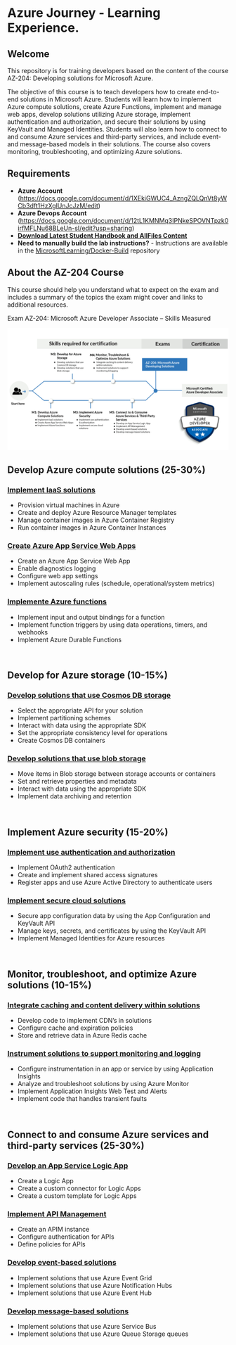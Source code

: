 # Azure Journey - Learning Experience.

## Welcome

This repository is for training developers based on the content of the course AZ-204: Developing solutions for Microsoft Azure.

The objective of this course is to teach developers how to create end-to-end solutions in Microsoft Azure. Students will learn how to implement Azure compute solutions, create Azure Functions, implement and manage web apps, develop solutions utilizing Azure storage, implement authentication and authorization, and secure their solutions by using KeyVault and Managed Identities. Students will also learn how to connect to and consume Azure services and third-party services, and include event- and message-based models in their solutions. The course also covers monitoring, troubleshooting, and optimizing Azure solutions.

## Requirements

- **Azure Account** (https://docs.google.com/document/d/1XEkiGWUC4_AzngZQLQnVt8yWCb3dft1HzXglUnJcJzM/edit)
- **Azure Devops Account** (https://docs.google.com/document/d/12tL1KMNMq3IPNkeSPOVNTpzk0irfMFLNu68BLeUn-sI/edit?usp=sharing)
- **[Download Latest Student Handbook and AllFiles Content](../../releases/latest)**
- **Need to manually build the lab instructions?** - Instructions are available in the [MicrosoftLearning/Docker-Build](https://github.com/MicrosoftLearning/Docker-Build) repository

## About the AZ-204 Course

This course should help you understand what to expect on the exam and includes a summary of the topics the exam might cover and links to additional resources.


Exam AZ-204: Microsoft Azure Developer Associate – Skills Measured


![alt text](images/az204_skills.png)
<br>

## Develop Azure compute solutions (25-30%)

### [Implement IaaS solutions](https://github.com/airan-tw/azure_training/blob/main/M1/Implement%20Iaas%20solutions/README.md)

  * Provision virtual machines in Azure
  * Create and deploy Azure Resource Manager templates
  * Manage container images in Azure Container Registry
  * Run container images in Azure Container Instances

### [Create Azure App Service Web Apps](https://github.com/airan-tw/azure_training/blob/main/M1/Create%20Azure%20App%20Service%20Web%20Apps/README.md)

  * Create an Azure App Service Web App
  * Enable diagnostics logging
  * Configure web app settings
  * Implement autoscaling rules (schedule, operational/system metrics)

### [Implemente Azure functions](https://github.com/airan-tw/azure_training/blob/main/M1/Implement%20Azure%20functions/README.md)

  * Implement input and output bindings for a function
  * Implement function triggers by using data operations, timers, and webhooks
  * Implement Azure Durable Functions
 <br>

## Develop for Azure storage (10-15%)

### [Develop solutions that use Cosmos DB storage](https://github.com/airan-tw/azure_training/blob/main/M2/Develop%20solutions%20that%20use%20Cosmos%20DB%20storage/README.md)

  * Select the appropriate API for your solution
  * Implement partitioning schemes
  * Interact with data using the appropriate SDK
  * Set the appropriate consistency level for operations
  * Create Cosmos DB containers

### [Develop solutions that use blob storage](https://github.com/airan-tw/azure_training/blob/main/M2/Develop%20solutions%20that%20use%20blob%20storage/README.md)

  * Move items in Blob storage between storage accounts or containers
  * Set and retrieve properties and metadata
  * Interact with data using the appropriate SDK
  * Implement data archiving and retention
<br>

## Implement Azure security (15-20%)

### [Implement use authentication and authorization](https://github.com/airan-tw/azure_training/blob/main/M3/Implement%20use%20authentication%20and%20authorization/README.md)

  * Implement OAuth2 authentication
  * Create and implement shared access signatures
  * Register apps and use Azure Active Directory to authenticate users

### [Implement secure cloud solutions](https://github.com/airan-tw/azure_training/blob/main/M3/Implement%20secure%20cloud%20solutions/README.md)

  * Secure app configuration data by using the App Configuration and KeyVault API
  * Manage keys, secrets, and certificates by using the KeyVault API
  * Implement Managed Identities for Azure resources
<br>

## Monitor, troubleshoot, and optimize Azure solutions (10-15%)

### [Integrate caching and content delivery within solutions](https://github.com/airan-tw/azure_training/blob/main/M4/Integrate%20caching%20and%20content%20delivery%20within%20solutions/README.md)

  * Develop code to implement CDN’s in solutions
  * Configure cache and expiration policies
  * Store and retrieve data in Azure Redis cache

### [Instrument solutions to support monitoring and logging](https://github.com/airan-tw/azure_training/blob/main/M4/Instrument%20solutions%20to%20support%20monitoring%20and%20logging/README.md)

  * Configure instrumentation in an app or service by using Application Insights
  * Analyze and troubleshoot solutions by using Azure Monitor
  * Implement Application Insights Web Test and Alerts
  * Implement code that handles transient faults
<br>

## Connect to and consume Azure services and third-party services (25-30%)

### [Develop an App Service Logic App](https://github.com/airan-tw/azure_training/blob/main/M5/Develop%20an%20App%20Service%20Logic%20App/README.md)

  * Create a Logic App
  * Create a custom connector for Logic Apps
  * Create a custom template for Logic Apps

### [Implement API Management](https://github.com/airan-tw/azure_training/blob/main/M5/Implement%20API%20Management/README.md)

  * Create an APIM instance
  * Configure authentication for APIs
  * Define policies for APIs

### [Develop event-based solutions](https://github.com/airan-tw/azure_training/blob/main/M5/Develop%20event-based%20solutions/README.md)

  * Implement solutions that use Azure Event Grid
  * Implement solutions that use Azure Notification Hubs
  * Implement solutions that use Azure Event Hub

### [Develop message-based solutions](https://github.com/airan-tw/azure_training/blob/main/M5/Develop%20message-based%20solutions/README.md)

  * Implement solutions that use Azure Service Bus
  * Implement solutions that use Azure Queue Storage queues
<br>
